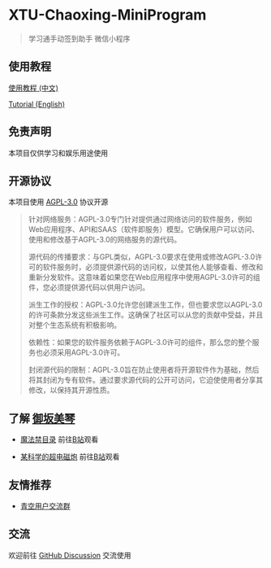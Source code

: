 # XTU-Chaoxing-MiniProgram

> 学习通手动签到助手 微信小程序

## 使用教程

[使用教程 (中文)](./docs/README_CN.md)

[Tutorial (English)](./docs/README_EN.md)

## 免责声明

本项目仅供学习和娱乐用途使用

## 开源协议

本项目使用 [AGPL-3.0](./LICENSE) 协议开源

> 针对网络服务：AGPL-3.0专门针对提供通过网络访问的软件服务，例如Web应用程序、API和SAAS（软件即服务）模型。它确保用户可以访问、使用和修改基于AGPL-3.0的网络服务的源代码。
>
> 源代码的传播要求：与GPL类似，AGPL-3.0要求在使用或修改AGPL-3.0许可的软件服务时，必须提供源代码的访问权，以使其他人能够查看、修改和重新分发软件。这意味着如果您在Web应用程序中使用AGPL-3.0许可的组件，您必须提供源代码以供用户访问。
>
> 派生工作的授权：AGPL-3.0允许您创建派生工作，但也要求您以AGPL-3.0的许可条款分发这些派生工作。这确保了社区可以从您的贡献中受益，并且对整个生态系统有积极影响。
>
> 依赖性：如果您的软件服务依赖于AGPL-3.0许可的组件，那么您的整个服务也必须采用AGPL-3.0许可。
>
> 封闭源代码的限制：AGPL-3.0旨在防止使用者将开源软件作为基础，然后将其封闭为专有软件。通过要求源代码的公开可访问，它迫使使用者分享其修改，以保持其开源性质。

## 了解 [御坂美琴](https://zh.moegirl.org.cn/zh-hans/御坂美琴)

+ [魔法禁目录](https://zh.moegirl.org.cn/魔法禁书目录) 前往[B站](https://www.bilibili.com/bangumi/play/ep83828)观看

+ [某科学的超电磁炮](https://zh.moegirl.org.cn/某科学的超电磁炮) 前往[B站](https://www.bilibili.com/bangumi/play/ep84352)观看

## 友情推荐

+ [青空用户交流群](https://qm.qq.com/q/8QcvjVy45W)

## 交流

欢迎前往 [GitHub Discussion](https://github.com/YangRucheng/Chaoxing-WechatMiniProgram/discussions) 交流使用

